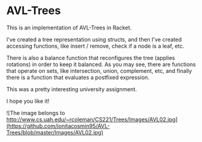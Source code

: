 # AVL-Trees
This is an implementation of AVL-Trees in Racket.

I've created a tree representation using structs, and then I've created accessing functions, like insert / remove, check if a node is a leaf, etc.

There is also a balance function that reconfigures the tree (applies rotations) in order to keep it balanced. As you may see, there are functions that operate on sets, like
intersection, union, complement, etc, and finally there is a function that evaluates a postfixed expression.

This was a pretty interesting university assignment.

I hope you like it!

![The image belongs to http://www.cs.uah.edu/~rcoleman/CS221/Trees/Images/AVL02.jpg](https://github.com/ionitacosmin95/AVL-Trees/blob/master/Images/AVL02.jpg)
